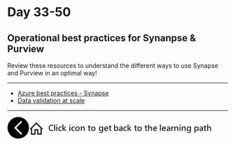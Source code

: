 # Day 33-50
## Operational best practices for Synanpse & Purview

Review these resources to understand the different ways to use Synapse and Purview in an optimal way!

---
- [Azure best practices - Synapse](https://docs.microsoft.com/en-us/azure/cloud-adoption-framework/migrate/azure-best-practices/analytics/azure-synapse)
- [Data validation at scale](https://techcommunity.microsoft.com/t5/azure-architecture-blog/data-validation-at-scale-with-azure-synapse/ba-p/2051697)

---

[previous-link]: part6.md
[home-link]:README.md
[<img src="assets/previous.png" width="50" height="50" rotate="180" style="float:left">][previous-link]
[<img src="assets/home_button.png" style="vertical-align:middle">][home-link]

<!-- Note for us: best practices are architectures, landing zones etc. while Patterns and Practices (next part) are examples, code pieces, etc. -->